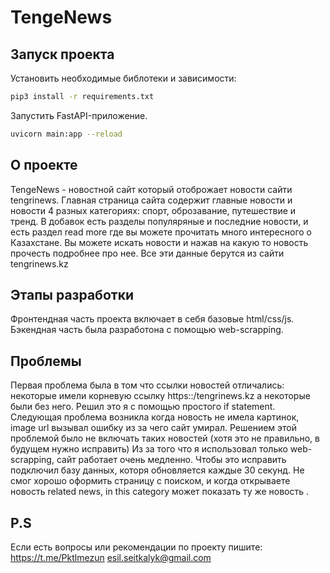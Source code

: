# TengeNews

## Запуск проекта

Установить необходимые библотеки и зависимости:

```bash
pip3 install -r requirements.txt
```


Запустить FastAPI-приложение.

```bash
uvicorn main:app --reload
```

## О проекте
TengeNews - новостной сайт который отоброжает новости сайти tengrinews. 
Главная страница сайта содержит главные новости и новости 4 разных категориях: спорт, оброзавание, путешествие и тренд. В добавок есть разделы популяряные и последние новости, и есть раздел read more где вы можете прочитать много интересного о Казахстане. Вы можете искать новости и нажав на какую то новость прочесть подробнее про нее. Все эти данные берутся из сайти tengrinews.kz

## Этапы разработки
Фронтендная часть проекта включает в себя базовые html/css/js. Бэкендная часть была разработона с помощью web-scrapping.

## Проблемы
Первая проблема была в том что ссылки новостей отличались: некоторые имели корневую ссылку https::/tengrinews.kz а некоторые были без него. Решил это я с помощью простого if statement. Следующая проблема возникла когда новость не имела картинок, image url вызывал ошибку из за чего сайт умирал. Решением этой проблемой было не включать таких новостей (хотя это не правильно, в будущем нужно исправить)
Из за того что я использовал только web-scrapping, сайт работает очень медленно. Чтобы это исправить подключил базу данных, которя обновляется каждые 30 секунд. Не смог хорошо оформить страницу с поиском, и когда открываете новость related news, in this category может показать ту же новость .
## P.S
Если есть вопросы или рекомендации по проекту пишите: https://t.me/Pktlmezun esil.seitkalyk@gmail.com 

